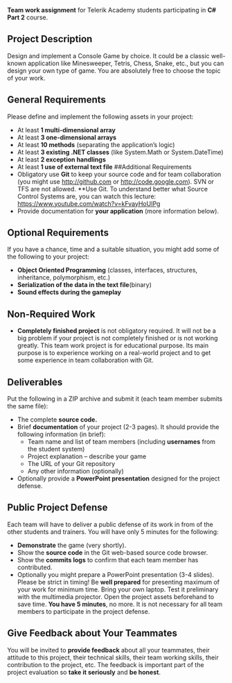 **Team work assignment** for Telerik Academy students participating in **C# Part 2** course.
## Project Description
Design and implement a Console Game by choice. It could be a classic well-known application like Minesweeper, Tetris, Chess, Snake, etc., but you can design your own type of game. You are absolutely free to choose the topic of your work.
## General Requirements
Please define and implement the following assets in your project:
* At least __1 multi-dimensional array__
* At least __3 one-dimensional arrays__
* At least __10 methods__ (separating the application’s logic)
* At least __3 existing .NET classes__ (like System.Math or System.DateTime)
* At least __2 exception handlings__
* At least __1 use of external text file__
##Additional Requirements
* Obligatory use **Git** to keep your source code and for team collaboration (you might use http://github.com or http://code.google.com). SVN or TFS are not allowed. **Use Git. To understand better what Source Control Systems are, you can watch this lecture: https://www.youtube.com/watch?v=kFvayHoUIPg
* Provide documentation for **your application** (more information below).
## Optional Requirements
If you have a chance, time and a suitable situation, you might add some of the following to your project:
* **Object Oriented Programming** (classes, interfaces, structures, inheritance, polymorphism, etc.)
* **Serialization of the data in the text file**(binary)
* **Sound effects during the gameplay**
## Non-Required Work
* **Completely finished project** is not obligatory required. It will not be a big problem if your project is not completely finished or is not working greatly. This team work project is for educational purpose. Its main purpose is to experience working on a real-world project and to get some experience in team collaboration with Git.
## Deliverables
Put the following in a ZIP archive and submit it (each team member submits the same file):
* The complete __source code.__
* Brief __documentation__ of your project (2-3 pages). It should provide the following information (in brief):
  * Team name and list of team members (including __usernames__ from the student system)
  * Project explanation – describe your game
  * The URL of your Git repository
  * Any other information (optionally)
* Optionally provide a __PowerPoint presentation__ designed for the project defense.
## Public Project Defense
Each team will have to deliver a public defense of its work in from of the other students and trainers. You will have only 5 minutes for the following:
* __Demonstrate__ the game (very shortly).
* Show the __source code__ in the Git web-based source code browser.
* Show the __commits logs__ to confirm that each team member has contributed.
* Optionally you might prepare a PowerPoint presentation (3-4 slides).
Please be strict in timing! Be **well prepared** for presenting maximum of your work for minimum time. Bring your own laptop. Test it preliminary with the multimedia projector. Open the project assets beforehand to save time. **You have 5 minutes**, no more. It is not necessary for all team members to participate in the project defense.
## Give Feedback about Your Teammates
You will be invited to **provide feedback** about all your teammates, their attitude to this project, their technical skills, their team working skills, their contribution to the project, etc. The feedback is important part of the project evaluation so **take it seriously** and **be honest**.